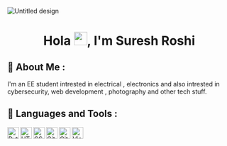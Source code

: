 ![Untitled design](https://user-images.githubusercontent.com/61200479/126973020-8e8c01f1-93d2-4d0d-a4ad-3917a927e703.png)

<h1 align="center">Hola <img src="https://raw.githubusercontent.com/MartinHeinz/MartinHeinz/master/wave.gif" width="30px">, I'm Suresh Roshi</h1>

<h2>🙂 About Me :</h2>
<p>I'm an EE student intrested in electrical , electronics and
also intrested in cybersecurity, web development , photography and other tech stuff.</p>
<h2>🚀 Languages and Tools :</h2>
<p align="left">
    <img align="left" alt="Python" width="26px" src="https://raw.githubusercontent.com/yurijserrano/Github-Profile-Readme-Logos/master/programming%20languages/python.svg" />
    <img align="left" alt="HTML" width="26px" src="https://raw.githubusercontent.com/yurijserrano/Github-Profile-Readme-Logos/master/others/html.svg" />
    <img align="left" alt="CSS" width="26px" src="https://raw.githubusercontent.com/yurijserrano/Github-Profile-Readme-Logos/master/others/css.svg" />
    <img align="left" alt="Git" width="26px" src="https://raw.githubusercontent.com/yurijserrano/Github-Profile-Readme-Logos/master/others/git.svg" />
    <img align="left" alt="Github" width="26px" src="https://raw.githubusercontent.com/yurijserrano/Github-Profile-Readme-Logos/master/cloud/github.svg" />
    <img align="left" alt="Visual Studio Code" width="26px" src="https://raw.githubusercontent.com/yurijserrano/Github-Profile-Readme-Logos/master/text%20editors/vscode.svg"/></p><br>


